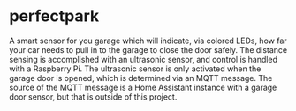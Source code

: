 # perfectpark
A smart sensor for you garage which will indicate, via colored LEDs, how far your car needs to pull in to the garage to close the door safely. The distance sensing is accomplished with an ultrasonic sensor, and control is handled with a Raspberry Pi. The ultrasonic sensor is only activated when the garage door is opened, which is determined via an MQTT message. The source of the MQTT message is a Home Assistant instance with a garage door sensor, but that is outside of this project.
